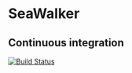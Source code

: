 # SeaWalker

## Continuous integration
[![Build Status](https://travis-ci.org/grcasanova/SeaWalker.svg?branch=master)](https://travis-ci.org/grcasanova/SeaWalker)
